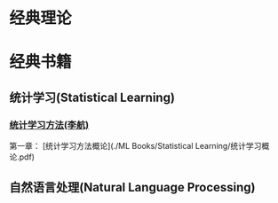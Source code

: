 # 经典理论 
# 经典书籍
## 统计学习(Statistical Learning)
### [统计学习方法(李航)]()
第一章： [统计学习方法概论](./ML Books/Statistical Learning/统计学习概论.pdf)

## 自然语言处理(Natural Language Processing)
